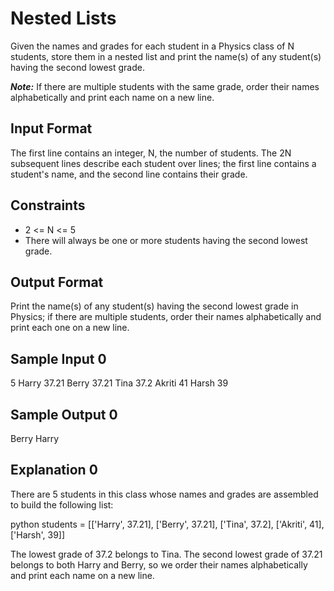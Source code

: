 # Nested Lists

Given the names and grades for each student in a Physics class of N students, store them in a nested list and print the name(s) of any student(s) having the second lowest grade.

**_Note:_** If there are multiple students with the same grade, order their names alphabetically and print each name on a new line.

## Input Format

The first line contains an integer, N, the number of students. 
The 2N subsequent lines describe each student over  lines; the first line contains a student's name, and the second line contains their grade.

## Constraints
- 2 <= N <= 5
- There will always be one or more students having the second lowest grade.

## Output Format

Print the name(s) of any student(s) having the second lowest grade in Physics; if there are multiple students, order their names alphabetically and print each one on a new line.

## Sample Input 0

5
Harry
37.21
Berry
37.21
Tina
37.2
Akriti
41
Harsh
39

## Sample Output 0

Berry
Harry

## Explanation 0

There are 5 students in this class whose names and grades are assembled to build the following list:

python students = [['Harry', 37.21], ['Berry', 37.21], ['Tina', 37.2], ['Akriti', 41], ['Harsh', 39]]

The lowest grade of 37.2 belongs to Tina. The second lowest grade of 37.21 belongs to both Harry and Berry, so we order their names alphabetically and print each name on a new line.